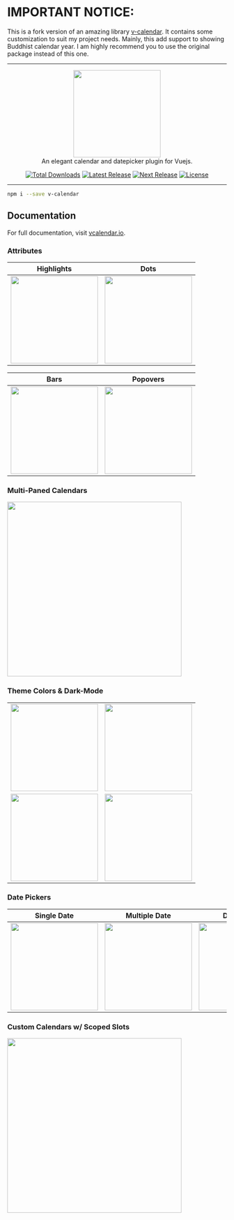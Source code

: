 # IMPORTANT NOTICE:
This is a fork version of an amazing library [v-calendar](https://www.npmjs.com/package/v-calendar). It contains some customization to suit my project needs. Mainly, this add support to showing Buddhist calendar year. I am highly recommend you to use the original package instead of this one.

-----

<p align="center">
    <a href="https://vcalendar.io/" target="_blank">
      <img width="200" src="https://res.cloudinary.com/dqgcfqzpk/image/upload/v1557324348/v-calendar/hero.png">
    </a>
    <br>
    An elegant calendar and datepicker plugin for Vuejs.
</p>

<p align="center">
    <a href="https://www.npmjs.com/package/v-calendar"><img src="https://img.shields.io/npm/dt/v-calendar.svg" alt="Total Downloads"></a>
    <a href="https://github.com/nathanreyes/v-calendar/releases"><img src="https://img.shields.io/npm/v/v-calendar.svg" alt="Latest Release"></a>
    <a href="https://github.com/nathanreyes/v-calendar/releases"><img src="https://img.shields.io/npm/v/v-calendar/next.svg" alt="Next Release"></a>
    <a href="https://github.com/nathanreyes/v-calendar/blob/master/LICENSE"><img src="https://img.shields.io/npm/l/v-calendar.svg" alt="License"></a>
</p>

------

```bash
npm i --save v-calendar
```

## Documentation

For full documentation, visit [vcalendar.io](https://vcalendar.io/).

### Attributes

| Highlights | Dots |
| :---: | :---: |
| <img width="200" src="https://res.cloudinary.com/dqgcfqzpk/image/upload/v1557326557/v-calendar/highlights.png"> | <img width="200" src="https://res.cloudinary.com/dqgcfqzpk/image/upload/v1557326557/v-calendar/dots.png"> |

| Bars | Popovers |
| :---: | :---: |
| <img width="200" src="https://res.cloudinary.com/dqgcfqzpk/image/upload/v1557326557/v-calendar/bars.png"> | <img width="200" src="https://res.cloudinary.com/dqgcfqzpk/image/upload/v1557326557/v-calendar/popovers.png"> |

### Multi-Paned Calendars

<img width="400" src="https://res.cloudinary.com/dqgcfqzpk/image/upload/v1557326946/v-calendar/multi-paned.png">

### Theme Colors & Dark-Mode

| | |
| :---: | :---: |
| <img width="200" src="https://res.cloudinary.com/dqgcfqzpk/image/upload/v1557327273/v-calendar/dark-blue.png"> | <img width="200" src="https://res.cloudinary.com/dqgcfqzpk/image/upload/v1557327429/v-calendar/dark-red.png"> |
| <img width="200" src="https://res.cloudinary.com/dqgcfqzpk/image/upload/v1557327429/v-calendar/dark-teal.png"> | <img width="200" src="https://res.cloudinary.com/dqgcfqzpk/image/upload/v1557327429/v-calendar/dark-purple.png"> |

### Date Pickers

| **Single Date** | **Multiple Date** | **Date Range** |
| :---: | :---: | :---: |
| <img width="200" src="https://res.cloudinary.com/dqgcfqzpk/image/upload/v1557327864/v-calendar/single-picker.png"> | <img width="200" src="https://res.cloudinary.com/dqgcfqzpk/image/upload/v1557327864/v-calendar/multi-picker.png"> | <img width="200" src="https://res.cloudinary.com/dqgcfqzpk/image/upload/v1557327864/v-calendar/range-picker.png"> |

### Custom Calendars w/ Scoped Slots

<img width="400" src="https://res.cloudinary.com/dqgcfqzpk/image/upload/v1557328504/v-calendar/custom-calendars.png">
